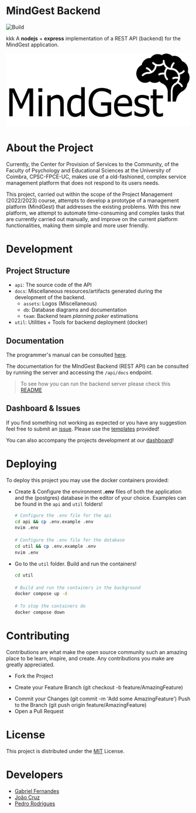 # MindGest Backend

![Build](https://github.com/MindGest/mindgest-backend/actions/workflows/node.js.yml/badge.svg?brach=main)

kkk
A **nodejs** + **express** implementation of a REST API (backend) for the MindGest application.

![Image](./docs/assets/logo.png)

# About the Project

Currently, the Center for Provision of Services to the Community, of the Faculty
of Psychology and Educational Sciences at the University of Coimbra,
CPSC-FPCE-UC, makes use of a old-fashioned, complex service management platform
that does not respond to its users needs.

This project, carried out within the scope of the Project Management (2022/2023)
course, attempts to develop a prototype of a management platform (MindGest) that
addresses the existing problems. With this new platform, we attempt to automate
time-consuming and complex tasks that are currently carried out manually, and
improve on the current platform functionalities, making them simple and more 
user friendly.

# Development

## Project Structure

* `api`: The source code of the API
* `docs`: Miscellaneous resources/artifacts generated during the development of the backend.
  + `assets`: Logos (Miscellaneous)
  + `db`: Database diagrams and documentation
  + `team`: Backend team *planning poker* estimations
* `util`: Utilities + Tools for backend deployment (docker)

## Documentation

The programmer's manual can be consulted [here](https://boulderbugle.com/-b6lqilv3).

The documentation for the MIndGest Backend (REST API) can be consulted by
running the server and accessing the `/api/docs` endpoint. 
> To see how you can run the backend server please check this [README](./api/README.md) 
## Dashboard & Issues
If you find something not working as expected or you 
have any suggestion feel free to submit an [issue](https://github.com/MindGest/mindgest-backend/issues).
Please use the [templates](./.github/ISSUE_TEMPLATE/) 
provided! 

You can also accompany the projects development
at our [dashboard](https://github.com/orgs/MindGest/projects/2)!

# Deploying
To deploy this project you may use the docker containers provided: 
* Create & Configure the environment **.env** files of both the application and the (postgres) database in the editor of your choice. Examples can be found in the `api` and `util` folders!
  ```sh
  # Configure the .env file for the api
  cd api && cp .env.example .env 
  nvim .env 
  
  # Configure the .env file for the database
  cd util && cp .env.example .env 
  nvim .env
  ```

* Go to the `util` folder. Build and run the containers!

  ```sh
  cd util

  # Build and run the containers in the background
  docker compose up -d

  # To stop the containers do
  docker compose down
  ```



# Contributing 

Contributions are what make the open source community such an amazing place to be learn, inspire, and create. Any contributions you make are greatly appreciated.

* Fork the Project
+ Create your Feature Branch (git checkout -b feature/AmazingFeature)
* Commit your Changes (git commit -m 'Add some AmazingFeature') Push to the Branch (git push origin feature/AmazingFeature) 
* Open a Pull Request

# License
This project is distributed under the [MIT](LICENSE) License.

# Developers

* [Gabriel Fernandes](http://github.com/gabrielmendesfernandes)
* [João Cruz](https://github.com/JotaCruz20)
* [Pedro Rodrigues](https://github.com/pedromig)
